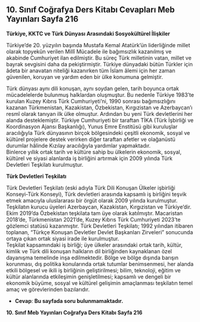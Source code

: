 ## 10. Sınıf Coğrafya Ders Kitabı Cevapları Meb Yayınları Sayfa 216

**Türkiye, KKTC ve Türk Dünyası Arasındaki Sosyokültürel İlişkiler**

Türkiye’de 20. yüzyılın başında Mustafa Kemal Atatürk’ün liderliğinde millet olarak topyekûn verilen Millî Mücadele ile bağımsızlık kazanılmış ve akabinde Cumhuriyet ilan edilmiştir. Bu süreç Türk milletinin vatan, millet ve bayrak sevgisini daha da pekiştirmiştir. Türkiye dünyadaki bütün Türkler için âdeta bir anavatan niteliği kazanırken tüm İslam âlemi için her zaman güvenilen, koruyan ve yardım eden bir ülke konumuna gelmiştir.

Türk dünyası aynı dili konuşan, aynı soydan gelen, tarih boyunca ortak mücadelelerde bulunmuş halklardan oluşmuştur. Bu nedenle Türkiye 1983’te kurulan Kuzey Kıbrıs Türk Cumhuriyeti’ni, 1990 sonrası bağımsızlığını kazanan Türkmenistan, Kazakistan, Özbekistan, Kırgızistan ve Azerbaycan’ı resmî olarak tanıyan ilk ülke olmuştur. Ardından bu yeni Türk devletlerini her alanda desteklemiştir. Türkiye Cumhuriyeti bir taraftan TİKA (Türk İşbirliği ve Koordinasyon Ajansı Başkanlığı), Yunus Emre Enstitüsü gibi kuruluşlar aracılığıyla Türk dünyasının birçok bölgesindeki çeşitli ekonomik, sosyal ve kültürel projelere destek verirken diğer taraftan afetler ve olağanüstü durumlar hâlinde Kızılay aracılığıyla yardımlar yapmaktadır.  
 Binlerce yıllık ortak tarih ve kültüre sahip bu ülkelerin ekonomik, sosyal, kültürel ve siyasi alanlarda iş birliğini artırmak için 2009 yılında Türk Devletleri Teşkilatı kurulmuştur.

**Türk Devletleri Teşkilatı**

Türk Devletleri Teşkilatı (eski adıyla Türk Dili Konuşan Ülkeler işbirliği Konseyi-Türk Konseyi), Türk devletleri arasında kapsamlı iş birliğini teşvik etmek amacıyla uluslararası bir örgüt olarak 2009 yılında kurulmuştur. Teşkilatın kurucu üyeleri Azerbaycan, Kazakistan, Kırgızistan ve Türkiye’dir. Ekim 2019’da Özbekistan teşkilata tam üye olarak katılmıştır. Macaristan 2018’de, Türkmenistan 2021’de, Kuzey Kıbrıs Türk Cumhuriyeti 2023’te gözlemci statüsü kazanmıştır. Türk Devletleri Teşkilatı; 1992 yılından itibaren toplanan, “Türkçe Konuşan Devletler Devlet Başkanları Zirveleri” sonucunda ortaya çıkan ortak siyasi irade ile kurulmuştur.  
 Teşkilat kapsamındaki iş birliği; üye ülkeler arasındaki ortak tarih, kültür, kimlik ve Türk dili konuşan halkların dil birliğinden kaynaklanan özel dayanışma temelinde inşa edilmektedir. Bölge ve bölge dışında barışın korunması, dış politika konularında ortak tutumlar benimsenmesi, her alanda etkili bölgesel ve ikili iş birliğinin geliştirilmesi; bilim, teknoloji, eğitim ve kültür alanlarında etkileşimin genişletilmesi; kapsamlı ve dengeli bir ekonomik büyüme, sosyal ve kültürel gelişimin amaçlanması teşkilatın temel amaç ve görevlerinden bazılarıdır.

* **Cevap**: **Bu sayfada soru bulunmamaktadır.**

**10. Sınıf Meb Yayınları Coğrafya Ders Kitabı Sayfa 216**